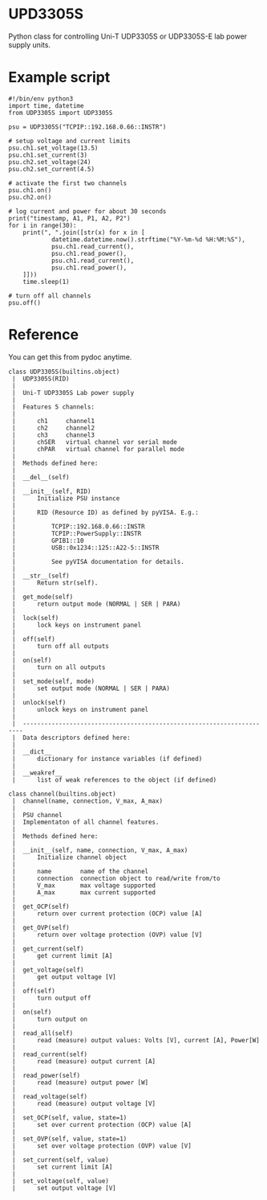 # UPD3305S

Python class for controlling Uni-T UDP3305S or UDP3305S-E lab power supply units.

# Example script

    #!/bin/env python3
    import time, datetime
    from UDP3305S import UDP3305S

    psu = UDP3305S("TCPIP::192.168.0.66::INSTR")

    # setup voltage and current limits
    psu.ch1.set_voltage(13.5)
    psu.ch1.set_current(3)
    psu.ch2.set_voltage(24)
    psu.ch2.set_current(4.5)

    # activate the first two channels
    psu.ch1.on()
    psu.ch2.on()

    # log current and power for about 30 seconds
    print("timestamp, A1, P1, A2, P2")
    for i in range(30):
        print(", ".join([str(x) for x in [
                datetime.datetime.now().strftime("%Y-%m-%d %H:%M:%S"),
                psu.ch1.read_current(),
                psu.ch1.read_power(),
                psu.ch1.read_current(),
                psu.ch1.read_power(),
        ]]))
        time.sleep(1)

    # turn off all channels
    psu.off()


# Reference

You can get this from pydoc anytime.

    class UDP3305S(builtins.object)
     |  UDP3305S(RID)
     |  
     |  Uni-T UDP3305S Lab power supply
     |  
     |  Features 5 channels:
     |  
     |      ch1     channel1
     |      ch2     channel2
     |      ch3     channel3
     |      chSER   virtual channel vor serial mode
     |      chPAR   virtual channel for parallel mode
     |  
     |  Methods defined here:
     |  
     |  __del__(self)
     |  
     |  __init__(self, RID)
     |      Initialize PSU instance
     |      
     |      RID (Resource ID) as defined by pyVISA. E.g.:
     |      
     |          TCPIP::192.168.0.66::INSTR
     |          TCPIP::PowerSupply::INSTR
     |          GPIB1::10
     |          USB::0x1234::125::A22-5::INSTR
     |      
     |          See pyVISA documentation for details.
     |  
     |  __str__(self)
     |      Return str(self).
     |  
     |  get_mode(self)
     |      return output mode (NORMAL | SER | PARA)
     |  
     |  lock(self)
     |      lock keys on instrument panel
     |  
     |  off(self)
     |      turn off all outputs
     |  
     |  on(self)
     |      turn on all outputs
     |  
     |  set_mode(self, mode)
     |      set output mode (NORMAL | SER | PARA)
     |  
     |  unlock(self)
     |      unlock keys on instrument panel
     |  
     |  ----------------------------------------------------------------------
     |  Data descriptors defined here:
     |  
     |  __dict__
     |      dictionary for instance variables (if defined)
     |  
     |  __weakref__
     |      list of weak references to the object (if defined)
    
    class channel(builtins.object)
     |  channel(name, connection, V_max, A_max)
     |  
     |  PSU channel
     |  Implementaton of all channel features.
     |  
     |  Methods defined here:
     |  
     |  __init__(self, name, connection, V_max, A_max)
     |      Initialize channel object
     |      
     |      name        name of the channel
     |      connection  connection object to read/write from/to
     |      V_max       max voltage supported
     |      A_max       max current supported
     |  
     |  get_OCP(self)
     |      return over current protection (OCP) value [A]
     |  
     |  get_OVP(self)
     |      return over voltage protection (OVP) value [V]
     |  
     |  get_current(self)
     |      get current limit [A]
     |  
     |  get_voltage(self)
     |      get output voltage [V]
     |  
     |  off(self)
     |      turn output off
     |  
     |  on(self)
     |      turn output on
     |  
     |  read_all(self)
     |      read (measure) output values: Volts [V], current [A], Power[W]
     |  
     |  read_current(self)
     |      read (measure) output current [A]
     |  
     |  read_power(self)
     |      read (measure) output power [W]
     |  
     |  read_voltage(self)
     |      read (measure) output voltage [V]
     |  
     |  set_OCP(self, value, state=1)
     |      set over current protection (OCP) value [A]
     |  
     |  set_OVP(self, value, state=1)
     |      set over voltage protection (OVP) value [V]
     |  
     |  set_current(self, value)
     |      set current limit [A]
     |  
     |  set_voltage(self, value)
     |      set output voltage [V]



